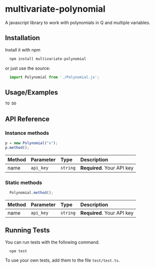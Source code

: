 
# multivariate-polynomial

A javascript library to work with polynomials in Q and multiple variables.

## Installation

Install it with npm

```bash
  npm install multivariate-polynomial
```

or just use the source:
```js
  import Polynomial from './Polynomial.js';
```

## Usage/Examples

```javascript
TO DO
```


## API Reference

### Instance methods

```js
p = new Polynomial("x");
p.method();
```

Method | Parameter | Type     | Description                |
:----  | :-------- | :------- | :------------------------- |
name      | `api_key` | `string` | **Required**. Your API key |

### Static methods

```js
  Polynomial.method();
```

Method | Parameter | Type     | Description                |
:----  | :-------- | :------- | :------------------------- |
name      | `api_key` | `string` | **Required**. Your API key |


## Running Tests

You can run tests with the following command.

```bash
  npm test
```

To use your own tests, add them to the file `test/test.ts`.

